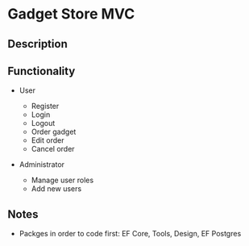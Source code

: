 # Gadget Store MVC

## Description

## Functionality

- User
  - Register
  - Login
  - Logout
  - Order gadget
  - Edit order
  - Cancel order

- Administrator
  - Manage user roles
  - Add new users
  
## Notes
- Packges in order to code first: EF Core, Tools, Design, EF Postgres